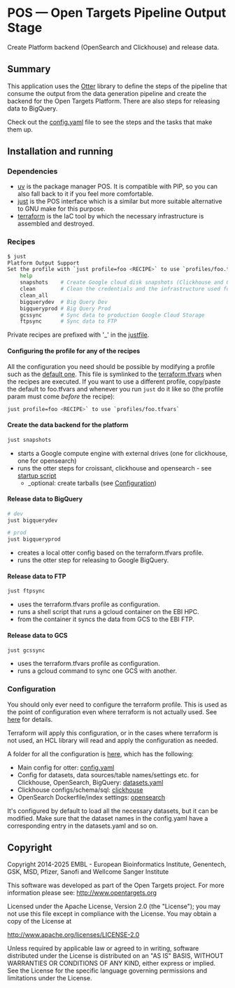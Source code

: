 # POS — Open Targets Pipeline Output Stage

Create Platform backend (OpenSearch and Clickhouse) and release data.


## Summary

This application uses the [Otter](http://github.com/opentargets/otter) library to
define the steps of the pipeline that consume the output from the data generation pipeline 
and create the backend for the Open Targets Platform. There are also steps for releasing 
data to BigQuery.

Check out the [config.yaml](config/config.yaml) file to see the steps and the tasks that
make them up.


## Installation and running

### Dependencies

- [uv](https://docs.astral.sh/uv/) is the package manager POS. It is compatible
with PIP, so you can also fall back to it if you feel more comfortable.
- [just](https://just.systems/) is the POS interface which is a similar but more suitable alternative to GNU make for this purpose.
- [terraform](https://developer.hashicorp.com/terraform) is the IaC tool by which the necessary infrastructure is assembled and destroyed.


### Recipes

```bash
$ just
Platform Output Support
Set the profile with `just profile=foo <RECIPE>` to use `profiles/foo.tfvars`. Defaults to `profiles/default.tfvars` if no profile is set.
    help
    snapshots    # Create Google cloud disk snapshots (Clickhouse and OpenSearch).
    clean        # Clean the credentials and the infrastructure used for creating the Google cloud disk snapshots
    clean_all
    bigquerydev  # Big Query Dev
    bigqueryprod # Big Query Prod
    gcssync      # Sync data to production Google Cloud Storage
    ftpsync      # Sync data to FTP
```

Private recipes are prefixed with '_' in the [justfile](justfile).

#### Configuring the profile for any of the recipes
All the configuration you need should be possible by modifying a profile such as the [default one](profiles/default.tfvars). 
This file is symlinked to the [terraform.tfvars](deployment/terraform.tfvars) when the recipes are executed. 
If you want to use a different profile, copy/paste the default to foo.tfvars and whenever you run `just` do it like so (the profile param must come _before_ the recipe):
```bash
just profile=foo <RECIPE>` to use `profiles/foo.tfvars`
```

#### Create the data backend for the platform
```bash
just snapshots
```
- starts a Google compute engine with external drives (one for clickhouse, one for opensearch)
- runs the otter steps for croissant, clickhouse and opensearch - see [startup script](deployment/startup.sh)
  - _optional: create tarballs (see [Configuration](#configuration)) 

#### Release data to BigQuery
```bash
# dev
just bigquerydev

# prod
just bigqueryprod
```
- creates a local otter config based on the terraform.tfvars profile. 
- runs the otter step for releasing to Google BigQuery.
  
#### Release data to FTP
```bash
just ftpsync
```
- uses the terraform.tfvars profile as configuration.
- runs a shell script that runs a gcloud container on the EBI HPC.
- from the container it syncs the data from GCS to the EBI FTP.
  
#### Release data to GCS
```bash
just gcssync
```
- uses the terraform.tfvars profile as configuration.
- runs a gcloud command to sync one GCS with another.


### Configuration

You should only ever need to configure the terraform profile. This is used as the point of configuration even where terraform is not actually used.
See [here](#configuring-the-profile-for-any-of-the-recipes) for details. 

Terraform will apply this configuration, or in the cases where terraform is not used, an HCL library will read and apply the configuration as needed.

A folder for all the configuration is [here](config), which has the following:

- Main config for otter: [config.yaml](config/config.yaml)
- Config for datasets, data sources/table names/settings etc. for Clickhouse, OpenSearch, BigQuery: [datasets.yaml](config/datasets.yaml)
- Clickhouse configs/schema/sql: [clickhouse](config/clickhouse/)
- OpenSearch Dockerfile/index settings: [opensearch](config/opensearch/)

It's configured by default to load all the necessary datasets, but it can be modified. Make sure that the dataset names in the config.yaml have a corresponding entry in the datasets.yaml and so on.


## Copyright

Copyright 2014-2025 EMBL - European Bioinformatics Institute, Genentech, GSK,
MSD, Pfizer, Sanofi and Wellcome Sanger Institute

This software was developed as part of the Open Targets project. For more
information please see: http://www.opentargets.org

Licensed under the Apache License, Version 2.0 (the "License"); you may not use
this file except in compliance with the License. You may obtain a copy of the
License at

http://www.apache.org/licenses/LICENSE-2.0

Unless required by applicable law or agreed to in writing, software
distributed under the License is distributed on an "AS IS" BASIS,
WITHOUT WARRANTIES OR CONDITIONS OF ANY KIND, either express or implied.
See the License for the specific language governing permissions and
limitations under the License.